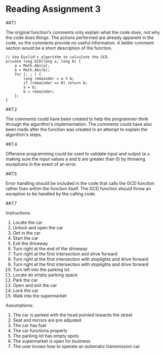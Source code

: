 # Reading Assignment 3

##7.1

The original function's comments only explain what the code does, not why the code does things. The actions performed are already apparent in the code, so the comments provide no useful information. A better comment section would be a short description of the function.

```
// Use Euclid's algorithm to calculate the GCD.
private long GCD(long a, long b) {
    a = Math.Abs(a);
    b = Math.Abs(b);
    for (; ; ) {
        long remainder = a % b;
        if (remainder == 0) return b;
        a = b;
        b = remainder;
    };
}
```

##7.2

The comments could have been created to help the programmer think through the algorithm's implementation. The comments could have also been made after the function was created in an attempt to explain the algorithm's steps.

##7.4

Offensive programming could be used to validate input and output (e.x. making sure the input values a and b are greater than 0) by throwing exceptions in the event of an error.

##7.5

Error handling should be included in the code that calls the GCD function rather than within the function itself. The GCD function should throw an exception to be handled by the calling code.

##7.7

Instructions:
1. Locate the car
2. Unlock and open the car
3. Get in the car
4. Start the car
5. Exit the driveway
6. Turn right at the end of the driveway
7. Turn right at the first intersection and drive forward
8. Turn right at the first intersection with stoplights and drive forward
9. Turn right at the first intersection with stoplights and drive forward
10. Turn left into the parking lot
11. Locate an empty parking space
12. Park the car
13. Open and exit the car
14. Lock the car
15. Walk into the supermarket

Assumptions:
1. The car is parked with the head pointed towards the street
2. Seat and mirrors are pre adjusted
3. The car has fuel
4. The car functions properly
5. The parking lot has empty spots
6. The supermarket is open for business
7. The user knows how to operate an automatic transmission car
